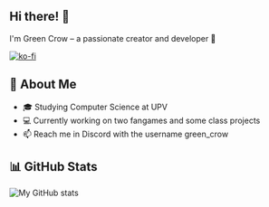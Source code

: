 ## Hi there! 👋 

I'm Green Crow – a passionate creator and developer 🚀  

[![ko-fi](https://ko-fi.com/img/githubbutton_sm.svg)](https://ko-fi.com/M4M71CNT9W)

## 🌟 About Me  
- 🎓 Studying Computer Science at UPV
- 💻 Currently working on two fangames and some class projects
- 📫 Reach me in Discord with the username green_crow

## 📊 GitHub Stats  
![My GitHub stats](https://github-readme-stats.vercel.app/api?username=green-cr0w&show_icons=true&theme=radical)


